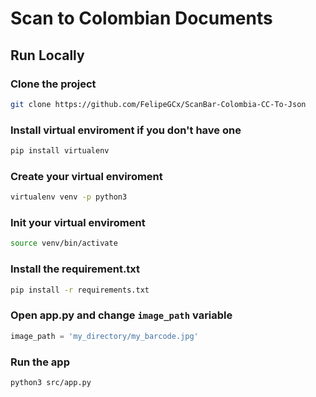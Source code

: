 # Scan to Colombian Documents 

## Run Locally

### Clone the project

```bash
git clone https://github.com/FelipeGCx/ScanBar-Colombia-CC-To-Json
```

### Install virtual enviroment if you don't have one
``` bash
pip install virtualenv
```

### Create your virtual enviroment
``` bash
virtualenv venv -p python3
```
  
### Init your virtual enviroment
``` bash
source venv/bin/activate
``` 
### Install the requirement.txt
``` bash
pip install -r requirements.txt 
```
### Open app.py and change `image_path` variable
``` python
image_path = 'my_directory/my_barcode.jpg'
```
### Run the app
``` bash
python3 src/app.py
```
